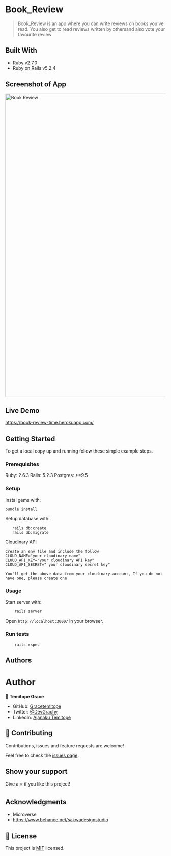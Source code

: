 # Book_Review 

> Book_Review is an app where you can write reviews on books you've read. You also get to read reviews written by othersand also vote your favourite review 

## Built With

- Ruby v2.7.0
- Ruby on Rails v5.2.4

## Screenshot of App
<img width="950" alt="Book Review" src="https://user-images.githubusercontent.com/58818795/122263635-8742a580-ce8b-11eb-8a54-a23235727fd2.png">


## Live Demo

https://book-review-time.herokuapp.com/

## Getting Started

To get a local copy up and running follow these simple example steps.

### Prerequisites

Ruby: 2.6.3
Rails: 5.2.3
Postgres: >=9.5

### Setup

Instal gems with:

```
bundle install
```

Setup database with:

```
   rails db:create
   rails db:migrate
```

Cloudinary API
```
Create an env file and include the follow
CLOUD_NAME="your cloudinary name"
CLOUD_API_KEY="your cloudinary API key"
CLOUD_API_SECRET=" your cloudinary secret key"

You'll get the above data from your cloudinary account, If you do not have one, please create one

```

### Usage

Start server with:

```
    rails server
```

Open `http://localhost:3000/` in your browser.

### Run tests

```
    rails rspec 
```


## Authors

# Author

👤 **Temitope Grace**

- GitHub: [Gracetemitope](https://github.com/gracetemitope)
- Twitter: [@DevGrachy](https://twitter.com/devgrachy)
- LinkedIn: [Ajanaku Temitope](https://www.linkedin.com/in/ajanaku-temitope/)
## 🤝 Contributing

Contributions, issues and feature requests are welcome!

Feel free to check the [issues page](issues/).

## Show your support

Give a ⭐️ if you like this project!

## Acknowledgments

- Microverse
- https://www.behance.net/sakwadesignstudio

## 📝 License

This project is [MIT](LICENSE) licensed.

